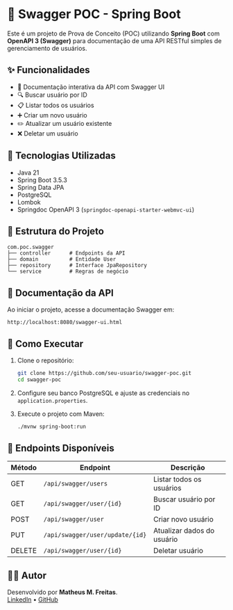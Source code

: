 # 📘 Swagger POC - Spring Boot

Este é um projeto de Prova de Conceito (POC) utilizando **Spring Boot** com **OpenAPI 3 (Swagger)** para documentação de uma API RESTful simples de gerenciamento de usuários.

## ✨ Funcionalidades

- 📄 Documentação interativa da API com Swagger UI
- 🔍 Buscar usuário por ID
- 📋 Listar todos os usuários
- ➕ Criar um novo usuário
- ✏️ Atualizar um usuário existente
- ❌ Deletar um usuário

## 🧰 Tecnologias Utilizadas

- Java 21
- Spring Boot 3.5.3
- Spring Data JPA
- PostgreSQL
- Lombok
- Springdoc OpenAPI 3 (`springdoc-openapi-starter-webmvc-ui`)

## 📁 Estrutura do Projeto

```
com.poc.swagger
├── controller      # Endpoints da API
├── domain          # Entidade User
├── repository      # Interface JpaRepository
└── service         # Regras de negócio
```

## 📑 Documentação da API

Ao iniciar o projeto, acesse a documentação Swagger em:

```
http://localhost:8080/swagger-ui.html
```

## 🚀 Como Executar

1. Clone o repositório:
   ```bash
   git clone https://github.com/seu-usuario/swagger-poc.git
   cd swagger-poc
   ```

2. Configure seu banco PostgreSQL e ajuste as credenciais no `application.properties`.

3. Execute o projeto com Maven:
   ```bash
   ./mvnw spring-boot:run
   ```

## 🧪 Endpoints Disponíveis

| Método | Endpoint               | Descrição                     |
|--------|------------------------|-------------------------------|
| GET    | `/api/swagger/users`   | Listar todos os usuários      |
| GET    | `/api/swagger/user/{id}` | Buscar usuário por ID         |
| POST   | `/api/swagger/user`    | Criar novo usuário            |
| PUT    | `/api/swagger/user/update/{id}` | Atualizar dados do usuário     |
| DELETE | `/api/swagger/user/{id}` | Deletar usuário               |

## 🧑‍💻 Autor

Desenvolvido por **Matheus M. Freitas**.  
[LinkedIn](https://www.linkedin.com/in/matheusfreitasdev) • [GitHub](https://github.com/Matheus-Freitas0)
